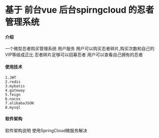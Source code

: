 # 基于 前台vue 后台spirngcloud 的忍者管理系统

#### 介绍
一个微型忍者购买管理系统
用户服务 用户可以购买忍者碎片,购买次数和自己的VIP等级成正比
忍者碎片足够可以招募忍者
用户可以查看自己拥有的忍者

#### 使用技术
    1.JWT
    2.redis
    3.mybatis
    4.gateway
    5.feign
    6.nacos
    7.alibabaJSON
    8.mysql

#### 软件架构
软件架构说明
使用SpringCloud微服务解决
